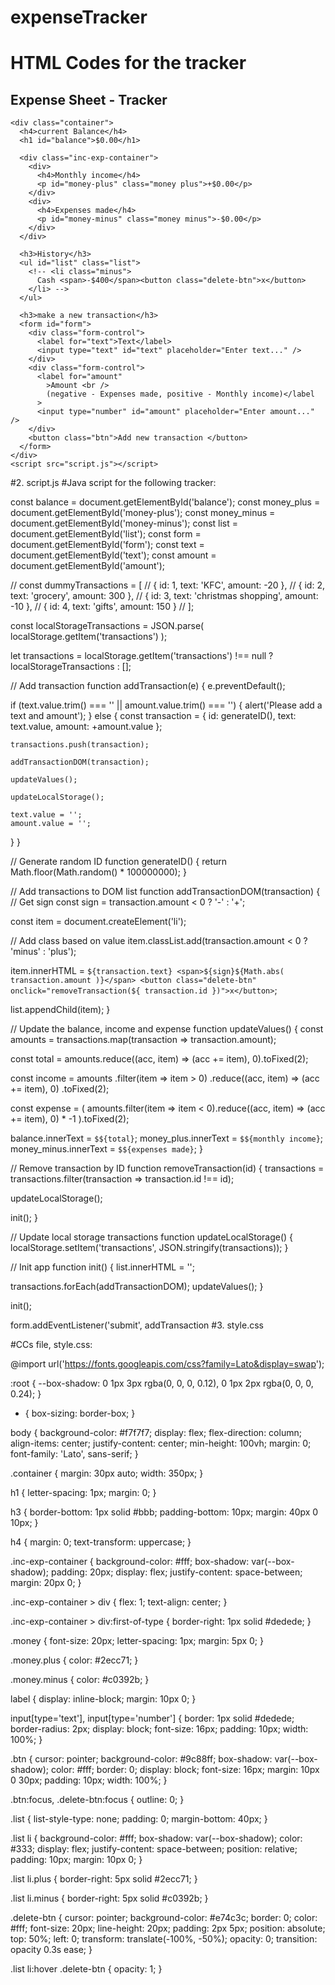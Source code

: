 # expenseTracker
# HTML Codes for the tracker
<!DOCTYPE html>
<html lang="en">
  <head>
    <meta charset="UTF-8" />
    <meta name="viewport" content="width=device-width, initial-scale=1.0" />
    <meta http-equiv="X-UA-Compatible" content="ie=edge" />
    <link rel="stylesheet" href="style.css" />
    <title>Expense Sheet - Tracker</title>
  </head>
  <body>
    <h2> Expense Sheet - Tracker </h2>

    <div class="container">
      <h4>current Balance</h4>
      <h1 id="balance">$0.00</h1>

      <div class="inc-exp-container">
        <div>
          <h4>Monthly income</h4>
          <p id="money-plus" class="money plus">+$0.00</p>
        </div>
        <div>
          <h4>Expenses made</h4>
          <p id="money-minus" class="money minus">-$0.00</p>
        </div>
      </div>

      <h3>History</h3>
      <ul id="list" class="list">
        <!-- <li class="minus">
          Cash <span>-$400</span><button class="delete-btn">x</button>
        </li> -->
      </ul>

      <h3>make a new transaction</h3>
      <form id="form">
        <div class="form-control">
          <label for="text">Text</label>
          <input type="text" id="text" placeholder="Enter text..." />
        </div>
        <div class="form-control">
          <label for="amount"
            >Amount <br />
            (negative - Expenses made, positive - Monthly income)</label
          >
          <input type="number" id="amount" placeholder="Enter amount..." />
        </div>
        <button class="btn">Add new transaction </button>
      </form>
    </div>
    <script src="script.js"></script>
  </body>
</html>

#2. script.js
#Java script for the following tracker:

const balance = document.getElementById('balance');
const money_plus = document.getElementById('money-plus');
const money_minus = document.getElementById('money-minus');
const list = document.getElementById('list');
const form = document.getElementById('form');
const text = document.getElementById('text');
const amount = document.getElementById('amount');

// const dummyTransactions = [
//   { id: 1, text: 'KFC', amount: -20 },
//   { id: 2, text: 'grocery', amount: 300 },
//   { id: 3, text: 'christmas shopping', amount: -10 },
//   { id: 4, text: 'gifts', amount: 150 }
// ];

const localStorageTransactions = JSON.parse(
  localStorage.getItem('transactions')
);

let transactions =
  localStorage.getItem('transactions') !== null ? localStorageTransactions : [];

// Add transaction
function addTransaction(e) {
  e.preventDefault();

  if (text.value.trim() === '' || amount.value.trim() === '') {
    alert('Please add a text and amount');
  } else {
    const transaction = {
      id: generateID(),
      text: text.value,
      amount: +amount.value
    };

    transactions.push(transaction);

    addTransactionDOM(transaction);

    updateValues();

    updateLocalStorage();

    text.value = '';
    amount.value = '';
  }
}

// Generate random ID
function generateID() {
  return Math.floor(Math.random() * 100000000);
}

// Add transactions to DOM list
function addTransactionDOM(transaction) {
  // Get sign
  const sign = transaction.amount < 0 ? '-' : '+';

  const item = document.createElement('li');

  // Add class based on value
  item.classList.add(transaction.amount < 0 ? 'minus' : 'plus');

  item.innerHTML = `
    ${transaction.text} <span>${sign}${Math.abs(
    transaction.amount
  )}</span> <button class="delete-btn" onclick="removeTransaction(${
    transaction.id
  })">x</button>
  `;

  list.appendChild(item);
}

// Update the balance, income and expense
function updateValues() {
  const amounts = transactions.map(transaction => transaction.amount);

  const total = amounts.reduce((acc, item) => (acc += item), 0).toFixed(2);

  const income = amounts
    .filter(item => item > 0)
    .reduce((acc, item) => (acc += item), 0)
    .toFixed(2);

  const expense = (
    amounts.filter(item => item < 0).reduce((acc, item) => (acc += item), 0) *
    -1
  ).toFixed(2);

  balance.innerText = `$${total}`;
  money_plus.innerText = `$${monthly income}`;
  money_minus.innerText = `$${expenses made}`;
}

// Remove transaction by ID
function removeTransaction(id) {
  transactions = transactions.filter(transaction => transaction.id !== id);

  updateLocalStorage();

  init();
}

// Update local storage transactions
function updateLocalStorage() {
  localStorage.setItem('transactions', JSON.stringify(transactions));
}

// Init app
function init() {
  list.innerHTML = '';

  transactions.forEach(addTransactionDOM);
  updateValues();
}

init();

form.addEventListener('submit', addTransaction
#3. style.css

#CCs file, style.css:


@import url('https://fonts.googleapis.com/css?family=Lato&display=swap');

:root {
  --box-shadow: 0 1px 3px rgba(0, 0, 0, 0.12), 0 1px 2px rgba(0, 0, 0, 0.24);
}

* {
  box-sizing: border-box;
}

body {
  background-color: #f7f7f7;
  display: flex;
  flex-direction: column;
  align-items: center;
  justify-content: center;
  min-height: 100vh;
  margin: 0;
  font-family: 'Lato', sans-serif;
}

.container {
  margin: 30px auto;
  width: 350px;
}

h1 {
  letter-spacing: 1px;
  margin: 0;
}

h3 {
  border-bottom: 1px solid #bbb;
  padding-bottom: 10px;
  margin: 40px 0 10px;
}

h4 {
  margin: 0;
  text-transform: uppercase;
}

.inc-exp-container {
  background-color: #fff;
  box-shadow: var(--box-shadow);
  padding: 20px;
  display: flex;
  justify-content: space-between;
  margin: 20px 0;
}

.inc-exp-container > div {
  flex: 1;
  text-align: center;
}

.inc-exp-container > div:first-of-type {
  border-right: 1px solid #dedede;
}

.money {
  font-size: 20px;
  letter-spacing: 1px;
  margin: 5px 0;
}

.money.plus {
  color: #2ecc71;
}

.money.minus {
  color: #c0392b;
}

label {
  display: inline-block;
  margin: 10px 0;
}

input[type='text'],
input[type='number'] {
  border: 1px solid #dedede;
  border-radius: 2px;
  display: block;
  font-size: 16px;
  padding: 10px;
  width: 100%;
}

.btn {
  cursor: pointer;
  background-color: #9c88ff;
  box-shadow: var(--box-shadow);
  color: #fff;
  border: 0;
  display: block;
  font-size: 16px;
  margin: 10px 0 30px;
  padding: 10px;
  width: 100%;
}

.btn:focus,
.delete-btn:focus {
  outline: 0;
}

.list {
  list-style-type: none;
  padding: 0;
  margin-bottom: 40px;
}

.list li {
  background-color: #fff;
  box-shadow: var(--box-shadow);
  color: #333;
  display: flex;
  justify-content: space-between;
  position: relative;
  padding: 10px;
  margin: 10px 0;
}

.list li.plus {
  border-right: 5px solid #2ecc71;
}

.list li.minus {
  border-right: 5px solid #c0392b;
}

.delete-btn {
  cursor: pointer;
  background-color: #e74c3c;
  border: 0;
  color: #fff;
  font-size: 20px;
  line-height: 20px;
  padding: 2px 5px;
  position: absolute;
  top: 50%;
  left: 0;
  transform: translate(-100%, -50%);
  opacity: 0;
  transition: opacity 0.3s ease;
}

.list li:hover .delete-btn {
  opacity: 1;
}



